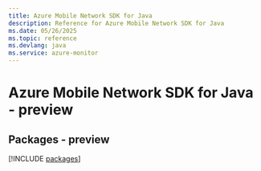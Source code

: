 ```yaml
---
title: Azure Mobile Network SDK for Java
description: Reference for Azure Mobile Network SDK for Java
ms.date: 05/26/2025
ms.topic: reference
ms.devlang: java
ms.service: azure-monitor
---
```

# Azure Mobile Network SDK for Java - preview
## Packages - preview
[!INCLUDE [packages](mobile-network-index.md)]